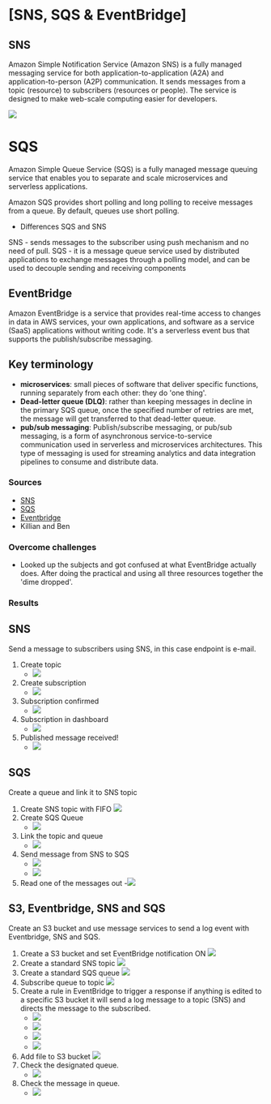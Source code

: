 # [SNS, SQS & EventBridge]

## SNS
Amazon Simple Notification Service (Amazon SNS) is a fully managed messaging service for both application-to-application (A2A) and application-to-person (A2P) communication. It sends messages from a topic (resource) to subscribers (resources or people). The service is designed to make web-scale computing easier for developers. 

![](../../00_includes/AWS/AWS-14.6/A2A-A2P.png)

# SQS
Amazon Simple Queue Service (SQS) is a fully managed message queuing service that enables you to separate and scale microservices and serverless applications. 

Amazon SQS provides short polling and long polling to receive messages from a queue. By default, queues use short polling.

- Differences SQS and SNS

SNS - sends messages to the subscriber using push mechanism and no need of pull. SQS - it is a message queue service used by distributed applications to exchange messages through a polling model, and can be used to decouple sending and receiving components

## EventBridge
Amazon EventBridge is a service that provides real-time access to changes in data in AWS services, your own applications, and software as a service (SaaS) applications without writing code. It's a serverless event bus that supports the publish/subscribe messaging. 

## Key terminology
- **microservices**: small pieces of software that deliver specific functions, running separately from each other: they do 'one thing'. 
- **Dead-letter queue (DLQ)**: rather than keeping messages in decline in the primary SQS queue, once the specified number of retries are met, the message will get transferred to that dead-letter queue.
- **pub/sub messaging**: Publish/subscribe messaging, or pub/sub messaging, is a form of asynchronous service-to-service communication used in serverless and microservices architectures. This type of messaging is used for streaming analytics and data integration pipelines to consume and distribute data.


### Sources
- [SNS](https://aws.amazon.com/sns/?whats-new-cards.sort-by=item.additionalFields.postDateTime&whats-new-cards.sort-order=desc)
- [SQS](https://aws.amazon.com/sqs/)
- [Eventbridge](https://aws.amazon.com/eventbridge/faqs/)
- Killian and Ben

### Overcome challenges
- Looked up the subjects and got confused at what EventBridge actually does. After doing the practical and using all three resources together the 'dime dropped'.

### Results

## SNS
Send a message to subscribers using SNS, in this case endpoint is e-mail. 
1. Create topic
   - ![](../../00_includes/AWS/AWS-14.6/creatTopic.png)
2. Create subscription
   -    ![](../../00_includes/AWS/AWS-14.6/createSub2.png)
3. Subscription confirmed
   - ![](../../00_includes/AWS/AWS-14.6/subscribed%20mail.png)
4. Subscription in dashboard
   - ![](../../00_includes/AWS/AWS-14.6/subscribed.png)
5. Published message received!
   - ![](../../00_includes/AWS/AWS-14.6/pubMessage.png)

## SQS
Create a queue and link it to SNS topic
1. Create SNS topic with FIFO
   ![](/00_includes/AWS/AWS-14.6/editFIFOSNS.png)
2. Create SQS Queue 
   -  ![](../../00_includes/AWS/AWS-14.6/SQS1.png)
3. Link the topic and queue
   -  ![](/00_includes/AWS/AWS-14.6/linkedSNSSQS.png)
4. Send message from SNS to SQS
   -  ![](/00_includes/AWS/AWS-14.6/SQS4.png)
   -  ![](/00_includes/AWS/AWS-14.6/SQS3.png)
5. Read one of the messages out 
   -![](/00_includes/AWS/AWS-14.6/SQS5.png)

## S3, Eventbridge, SNS and SQS
Create an S3 bucket and use message services to send a log event with Eventbridge, SNS and SQS.
1. Create a S3 bucket and set EventBridge notification ON 
   ![](../../00_includes/AWS/AWS-14.6/ebS3ON.png)
2. Create a standard SNS topic
   ![](../../00_includes/AWS/AWS-14.6/eb_createSNS.png)
3. Create a standard SQS queue
   ![](/00_includes/AWS/AWS-14.6/eb_createSQS.png)
4. Subscribe queue to topic
   ![](../../00_includes/AWS/AWS-14.6/eb_subscribed.png)
5. Create a rule in EventBridge to trigger a response if anything is edited to a specific S3 bucket it will send a log message to a topic (SNS) and directs the message to the subscribed.
   - ![](/00_includes/AWS/AWS-14.6/EB1.png)
   - ![](/00_includes/AWS/AWS-14.6/EB2.png)
   - ![](/00_includes/AWS/AWS-14.6/EB3.png)
   - ![](/00_includes/AWS/AWS-14.6/EB4.png)
6. Add file to S3 bucket
   ![](../../00_includes/AWS/AWS-14.6/eb_uploadToBucket.png)
7. Check the designated queue.
   - ![](../../00_includes/AWS/AWS-14.6/eb_designatedQueue.png)
8. Check the message in queue.
   - ![](/00_includes/AWS/AWS-14.6/eb_logMssg.png)